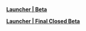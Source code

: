 **[Launcher | Beta](https://autopatchhk.yuanshen.com/client_app/beta_pc/20210428_dc004387bbbcbe4b/GenshinImpact_Beta_T1528AH.exe)**

**[Launcher | Final Closed Beta](https://autopatchhk.yuanshen.com/client_app/FinalClosedBeta/GenshinImpact.exe)**
